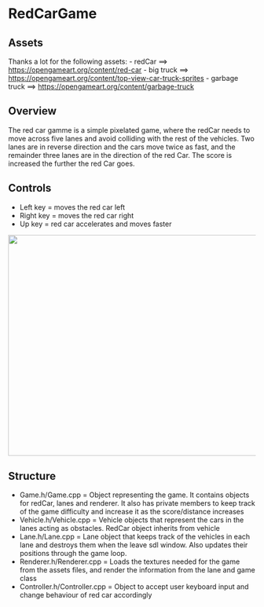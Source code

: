 # RedCarGame

## Assets

Thanks a lot for the following assets:
    - redCar ==> https://opengameart.org/content/red-car
    - big truck ==> https://opengameart.org/content/top-view-car-truck-sprites
    - garbage truck ==> https://opengameart.org/content/garbage-truck
 
 
## Overview

The red car gamme is a simple pixelated game, where the redCar needs to move across five lanes and avoid colliding with the rest of the vehicles. Two lanes are in reverse direction and the cars move twice as fast, and the remainder three lanes are in the direction of the red Car. The score is increased the further the red Car goes.

## Controls

- Left key = moves the red car left
- Right key = moves the red car right
- Up key = red car accelerates and moves faster

<img src="./redCarGame.png" width="600" height="450"/>

## Structure

- Game.h/Game.cpp = Object representing the game. It contains objects for redCar, lanes and renderer. It also has private members to keep track of the game difficulty and increase it as the score/distance increases
- Vehicle.h/Vehicle.cpp = Vehicle objects that represent the cars in the lanes acting as obstacles. RedCar object inherits from vehicle
- Lane.h/Lane.cpp = Lane object that keeps track of the vehicles in each lane and destroys them when the leave sdl window. Also updates their positions through the game loop.
- Renderer.h/Renderer.cpp = Loads the textures needed for the game from the assets files, and render the information from the lane and game class
- Controller.h/Controller.cpp = Object to accept user keyboard input and change behaviour of red car accordingly

